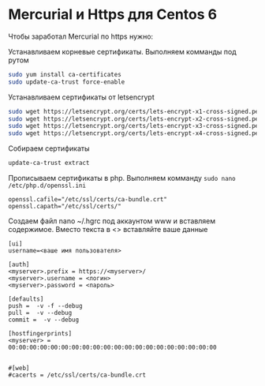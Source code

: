 # Mercurial и Https для Centos 6


Чтобы заработал Mercurial по https нужно:


Устанавливаем корневые сертификаты. Выполняем комманды под рутом
```bash
sudo yum install ca-certificates
sudo update-ca-trust force-enable
```


Устанавливаем сертификаты от letsencrypt
```bash
sudo wget https://letsencrypt.org/certs/lets-encrypt-x1-cross-signed.pem -O"/etc/pki/ca-trust/source/anchors/lets-encrypt-x1-cross-signed.pem​"
sudo wget https://letsencrypt.org/certs/lets-encrypt-x2-cross-signed.pem -O"/etc/pki/ca-trust/source/anchors/lets-encrypt-x2-cross-signed.pem​"
sudo wget https://letsencrypt.org/certs/lets-encrypt-x3-cross-signed.pem -O"/etc/pki/ca-trust/source/anchors/lets-encrypt-x3-cross-signed.pem​"
sudo wget https://letsencrypt.org/certs/lets-encrypt-x4-cross-signed.pem -O"/etc/pki/ca-trust/source/anchors/lets-encrypt-x4-cross-signed.pem​"
```

Собираем сертификаты
```bash
update-ca-trust extract
```

Прописываем сертификаты в php. Выполняем комманду `sudo nano /etc/php.d/openssl.ini`
```
openssl.cafile="/etc/ssl/certs/ca-bundle.crt" 
openssl.capath="/etc/ssl/certs/"
```

Создаем файл nano ~/.hgrc под аккаунтом www и вставляем содержимое. Вместо текста в <> вставляйте ваше данные
```
[ui]
username=<ваше имя пользователя>

[auth]
<myserver>.prefix = https://<myserver>/
<myserver>.username = <логин>
<myserver>.password = <пароль>

[defaults]
push =  -v -f --debug
pull =  -v --debug
commit =  -v --debug

[hostfingerprints]
<myserver> = 00:00:00:00:00:00:00:00:00:00:00:00:00:00:00:00:00:00:00:00


#[web]
#cacerts = /etc/ssl/certs/ca-bundle.crt
```
